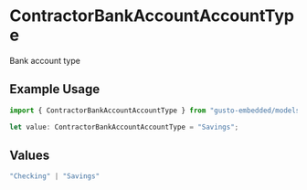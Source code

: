# ContractorBankAccountAccountType

Bank account type

## Example Usage

```typescript
import { ContractorBankAccountAccountType } from "gusto-embedded/models/components";

let value: ContractorBankAccountAccountType = "Savings";
```

## Values

```typescript
"Checking" | "Savings"
```